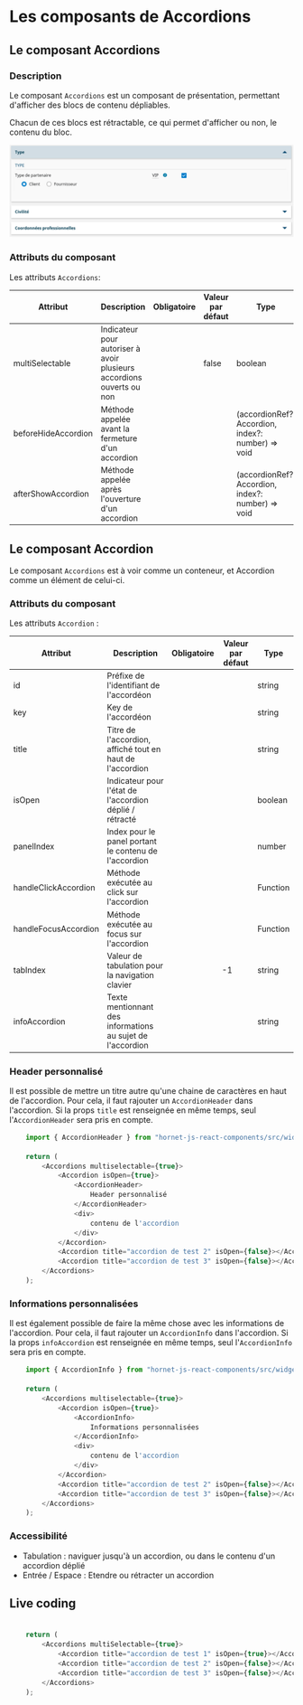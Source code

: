 # Les composants de Accordions

## Le composant Accordions

### Description

Le composant `Accordions` est un composant de présentation, permettant d'afficher des blocs de contenu dépliables.

Chacun de ces blocs est rétractable, ce qui permet d'afficher ou non, le contenu du bloc.

![Composant accordion](../sources/accordions/accordions.png)

### Attributs du composant

Les attributs `Accordions`:

| Attribut               |   Description                                                         | Obligatoire | Valeur par défaut | Type       |
| ---------------------- | --------------------------------------------------------------------- | ----------- |------------------ |----------- |
| multiSelectable        | Indicateur pour autoriser à avoir plusieurs accordions ouverts ou non | &nbsp;      | false             | boolean    |
| beforeHideAccordion    | Méthode appelée avant la fermeture d'un accordion                     | &nbsp;      | &nbsp;            | (accordionRef?: Accordion, index?: number) => void |
| afterShowAccordion     | Méthode appelée après l'ouverture d'un accordion                      | &nbsp;      | &nbsp;            | (accordionRef?: Accordion, index?: number) => void |


## Le composant Accordion

Le composant `Accordions` est à voir comme un conteneur, et Accordion comme un élément de celui-ci.

### Attributs du composant

Les attributs `Accordion` :

| Attribut             | Description                                                | Obligatoire | Valeur par défaut | Type        |
| -------------------- | ---------------------------------------------------------- | ----------- | ----------------- | ----------- |
| id                   | Préfixe de l'identifiant de l'accordéon                    | &nbsp;      | &nbsp;            | string      |
| key                  | Key de l'accordéon                                         | &nbsp;      | &nbsp;            | string      |
| title                | Titre de l'accordion, affiché tout en haut de l'accordion  | &nbsp;      | &nbsp;            | string      |
| isOpen               | Indicateur pour l'état de l'accordion déplié / rétracté    | &nbsp;      | &nbsp;            | boolean     |
| panelIndex           | Index pour le panel portant le contenu de l'accordion      | &nbsp;      | &nbsp;            | number      |
| handleClickAccordion | Méthode exécutée au click sur l'accordion                  | &nbsp;      | &nbsp;            | Function    |
| handleFocusAccordion | Méthode exécutée au focus sur l'accordion                  | &nbsp;      | &nbsp;            | Function    |
| tabIndex             | Valeur de tabulation pour la navigation clavier            | &nbsp;      | -1                | string      |
| infoAccordion        | Texte mentionnant des informations au sujet de l'accordion | &nbsp;      | &nbsp;            | string      |

### Header personnalisé

Il est possible de mettre un titre autre qu'une chaine de caractères en haut de l'accordion.
Pour cela, il faut rajouter un `AccordionHeader` dans l'accordion.
Si la props `title` est renseignée en même temps, seul l'`AccordionHeader` sera pris en compte.

```javascript
    import { AccordionHeader } from "hornet-js-react-components/src/widget/accordion/accordion-header";

    return (
        <Accordions multiselectable={true}>
            <Accordion isOpen={true}>
                <AccordionHeader>
                    Header personnalisé
                </AccordionHeader>
                <div>
                    contenu de l'accordion
                </div>
            </Accordion>
            <Accordion title="accordion de test 2" isOpen={false}></Accordion>
            <Accordion title="accordion de test 3" isOpen={false}></Accordion>
        </Accordions>
    );

```


### Informations personnalisées

Il est également possible de faire la même chose avec les informations de l'accordion.
Pour cela, il faut rajouter un `AccordionInfo` dans l'accordion.
Si la props `infoAccordion` est renseignée en même temps, seul l'`AccordionInfo` sera pris en compte.

```javascript
    import { AccordionInfo } from "hornet-js-react-components/src/widget/accordion/accordion-info";

    return (
        <Accordions multiselectable={true}>
            <Accordion isOpen={true}>
                <AccordionInfo>
                    Informations personnalisées
                </AccordionInfo>
                <div>
                    contenu de l'accordion
                </div>
            </Accordion>
            <Accordion title="accordion de test 2" isOpen={false}></Accordion>
            <Accordion title="accordion de test 3" isOpen={false}></Accordion>
        </Accordions>
    );

```

### Accessibilité

- Tabulation : naviguer jusqu'à un accordion, ou dans le contenu d'un accordion déplié
- Entrée / Espace : Etendre ou rétracter un accordion

## Live coding

```javascript showroom

    return (
        <Accordions multiSelectable={true}>
            <Accordion title="accordion de test 1" isOpen={true}></Accordion>
            <Accordion title="accordion de test 2" isOpen={false}></Accordion>
            <Accordion title="accordion de test 3" isOpen={false}></Accordion>
        </Accordions>
    );

```
